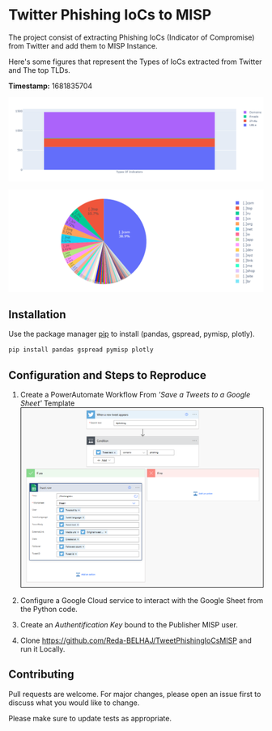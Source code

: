 # Twitter Phishing IoCs to MISP
The project consist of extracting Phishing IoCs (Indicator of Compromise) from Twitter and add them to MISP Instance.

Here's some figures that represent the Types of IoCs extracted from Twitter and The top TLDs.

**Timestamp:** 1681835704

![IoCsTyps](IoCsTypes.png)

![TLDs](TLDs.png)

## Installation

Use the package manager [pip](https://pip.pypa.io/en/stable/) to install (pandas, gspread, pymisp, plotly).

```bash
pip install pandas gspread pymisp plotly
```

## Configuration and Steps to Reproduce

1. Create a PowerAutomate Workflow From *'Save a Tweets to a Google Sheet'* Template
![PowerAutomate Workflow](PowerAutomateWorkflow-Phishing.png "PowerAutomate Workflow")

2. Configure a Google Cloud service to interact with the Google Sheet from the Python code.
3. Create an *Authentification Key* bound to the Publisher MISP user. 
4. Clone https://github.com/Reda-BELHAJ/TweetPhishingIoCsMISP and run it Locally.

## Contributing

Pull requests are welcome. For major changes, please open an issue first to discuss what you would like to change.

Please make sure to update tests as appropriate.
